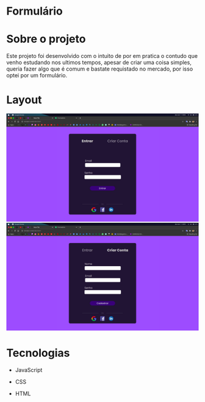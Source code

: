 # Formulário

# Sobre o projeto
Este projeto foi desenvolvido com o intuito de por em pratica o contudo que venho estudando nos ultimos tempos, apesar de criar uma coisa simples, queria fazer algo que é comum e bastate requistado no mercado, por isso optei por um formulário.

# Layout
![alt text](https://github.com/ViniciusLibarino/formulario/blob/main/assets/entrar.png)
![alt text](https://github.com/ViniciusLibarino/formulario/blob/main/assets/cadastrar.png)

# Tecnologias

- JavaScript

- CSS

- HTML
